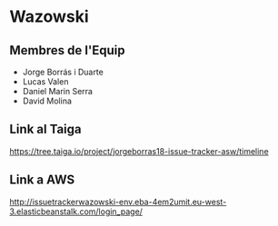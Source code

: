 # Wazowski

## Membres de l'Equip
* Jorge Borrás i Duarte
* Lucas Valen
* Daniel Marin Serra
* David Molina


## Link al Taiga
https://tree.taiga.io/project/jorgeborras18-issue-tracker-asw/timeline

## Link a AWS
http://issuetrackerwazowski-env.eba-4em2umit.eu-west-3.elasticbeanstalk.com/login_page/
